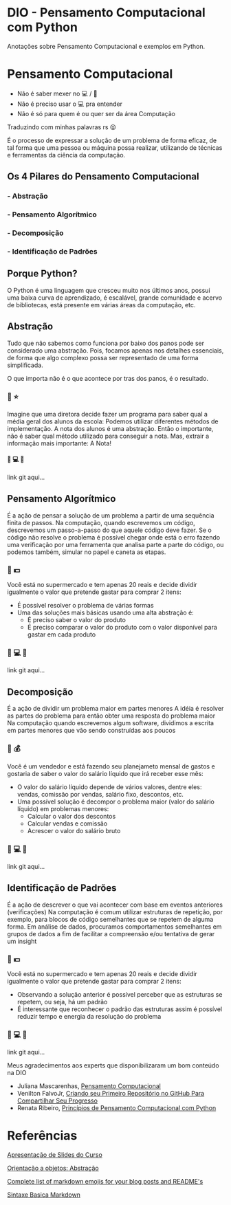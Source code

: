 # DIO - Pensamento Computacional com Python

Anotações sobre Pensamento Computacional e exemplos em Python.

# Pensamento Computacional

- Não é saber mexer no :computer: / :iphone:
- Não é preciso usar o :computer: pra entender
- Não é só para quem é ou quer ser da área Computação

Traduzindo com minhas palavras rs :stuck_out_tongue_closed_eyes:

É o processo de expressar a solução de um problema de forma eficaz, de tal forma que uma pessoa ou máquina possa realizar, utilizando de técnicas e ferramentas da ciência da computação.

## Os 4 Pilares do Pensamento Computacional

### - Abstração
### - Pensamento Algorítmico
### - Decomposição
### - Identificação de Padrões


## Porque Python?

O Python é uma linguagem que cresceu muito nos últimos anos, possui uma baixa curva de aprendizado, é escalável, grande comunidade e acervo de bibliotecas, está presente em várias áreas da computação, etc.

## Abstração

Tudo que não sabemos como funciona por baixo dos panos pode ser considerado uma abstração. Pois, focamos apenas nos detalhes essenciais, de forma que algo complexo possa ser representado de uma forma simplificada.

O que importa não é o que acontece por tras dos panos, é o resultado.

### :school: :star:
Imagine que uma diretora decide fazer um programa para saber qual a média geral dos alunos da escola:
Podemos utilizar diferentes métodos de implementação.
A nota dos alunos é uma abstração.
Então o importante, não é saber qual método utilizado para conseguir a nota. Mas, extrair a informação mais importante: A Nota!
#### :page_with_curl: :computer: :link:
link git aqui...

## Pensamento Algorítmico

É a ação de pensar a solução de um problema a partir de uma sequência finita de passos.
Na computação, quando escrevemos um código, descrevemos um passo-a-passo do que aquele código deve fazer.
Se o código não resolve o problema é possível chegar onde está o erro fazendo uma verificação por uma ferramenta que analisa parte a parte do código, ou podemos também, simular no papel e caneta as etapas.

### :convenience_store: :dollar:
Você está no supermercado e tem apenas 20 reais e decide dividir igualmente o valor que pretende gastar para comprar 2 itens:
- É possível resolver o problema de várias formas
- Uma das soluções mais básicas usando uma alta abstração é: 
  - É preciso saber o valor do produto
  - É preciso comparar o valor do produto com o valor disponível para gastar em cada produto
### :page_with_curl: :computer: :link:
link git aqui...


## Decomposição

É a ação de dividir um problema maior em partes menores
A idéia é resolver as partes do problema para então obter uma resposta do problema maior
Na computação quando escrevemos algum software, dividimos a escrita em partes menores que vão sendo construídas aos poucos

### :construction_worker: :moneybag:
Você é um vendedor e está fazendo seu planejameto mensal de gastos e gostaria de saber o valor do salário líquido que irá receber esse mês:
- O valor do salário líquido depende de vários valores, dentre eles: vendas, comissão por vendas, salário fixo, descontos, etc.
- Uma possível solução é decompor o problema maior (valor do salário líquido) em problemas menores:
  - Calcular o valor dos descontos
  - Calcular vendas e comissão
  - Acrescer o valor do salário bruto

### :page_with_curl: :computer: :link:
link git aqui...

## Identificação de Padrões

É a ação de descrever o que vai acontecer com base em eventos anteriores (verificações)
Na computação é comum utilizar estruturas de repetição, por exemplo, para blocos de código semelhantes que se repetem de alguma forma.
Em análise de dados, procuramos comportamentos semelhantes em grupos de dados a fim de facilitar a compreensão e/ou tentativa de gerar um insight

### :convenience_store: :dollar:
Você está no supermercado e tem apenas 20 reais e decide dividir igualmente o valor que pretende gastar para comprar 2 itens:
- Observando a solução anterior é possível perceber que as estruturas se repetem, ou seja, há um padrão
- É interessante que reconhecer o padrão das estruturas assim é possível reduzir tempo e energia da resolução do problema
### :page_with_curl: :computer: :link:
link git aqui...

Meus agradecimentos aos experts que disponibilizaram um bom conteúdo na DIO
- Juliana Mascarenhas, [Pensamento Computacional](learning/050675c1-8a7f-476b-a778-9b1c7eb75744?back=/track/cognizant-cloud-data-engineer-2&tab=un)
- Venilton FalvoJr, [Criando seu Primeiro Repositório no GitHub Para Compartilhar Seu Progresso](https://web.dio.me/project/criando-seu-primeiro-repositorio-no-github-para-compartilhar-seu-progresso/learning/a6e285fa-b9a0-4bc2-8353-7b729dabcf0c?back=/track/cognizant-cloud-data-engineer-2&tab=undefined&moduleId=undefined)
- Renata Ribeiro, [Princípios de Pensamento Computacional com Python](https://web.dio.me/course/principios-de-pensamento-computacional-com-python/learning/b1f54af3-02b7-4d87-8896-6d54f3317b97?back=/track/cognizant-cloud-data-engineer-2&tab=undefined&moduleId=undefined)

# Referências

[Apresentação de Slides do Curso](https://docs.google.com/presentation/d/1l-nKxIeUMLg26xthH27g5OAiaWz7r5Zs/edit#slide=id.geb91ac412f_0_14)

[Orientação a objetos: Abstração](https://balta.io/blog/orientacao-a-objetos-abstracao#:~:text=Tudo%20que%20n%C3%A3o%20sabemos%20como,problema%20e%20ele%20volta%20funcionando)

[Complete list of markdown emojis for your blog posts and README's](https://dev.to/chrisgreening/complete-list-of-markdown-emojis-for-your-blog-posts-and-readme-s-164j)

[Sintaxe Basica Markdown](https://www.markdownguide.org/basic-syntax/)
